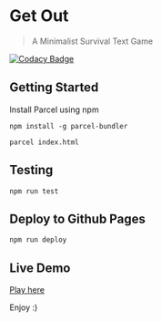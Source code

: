 # Get Out

> A Minimalist Survival Text Game

[![Codacy Badge](https://api.codacy.com/project/badge/Grade/eaf4ecfa16f94e68be398f82f2e4a5e0)](https://www.codacy.com/manual/andrendarcie/get-out-game?utm_source=github.com&amp;utm_medium=referral&amp;utm_content=andredarcie/get-out-game&amp;utm_campaign=Badge_Grade)

## Getting Started

Install Parcel using npm
```
npm install -g parcel-bundler
```

```
parcel index.html
```

## Testing

```
npm run test
```

## Deploy to Github Pages

```
npm run deploy
```

## Live Demo

[Play here](http://andredarcie.com/get-out-game/)

Enjoy :)
